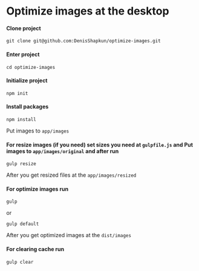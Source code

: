 # Optimize images at the desktop

#### Clone project
`git clone git@github.com:DenisShapkun/optimize-images.git`

#### Enter project
`cd optimize-images`

#### Initialize project
`npm init`

#### Install packages
`npm install`

Put images to `app/images`

#### For resize images (if you need) set sizes you need at `gulpfile.js` and Put images to `app/images/original` and after run

`gulp resize`

After you get resized files at the `app/images/resized`

#### For optimize images run 

`gulp`

or

`gulp default`

After you get optimized images at the `dist/images`

#### For clearing cache run

`gulp clear`